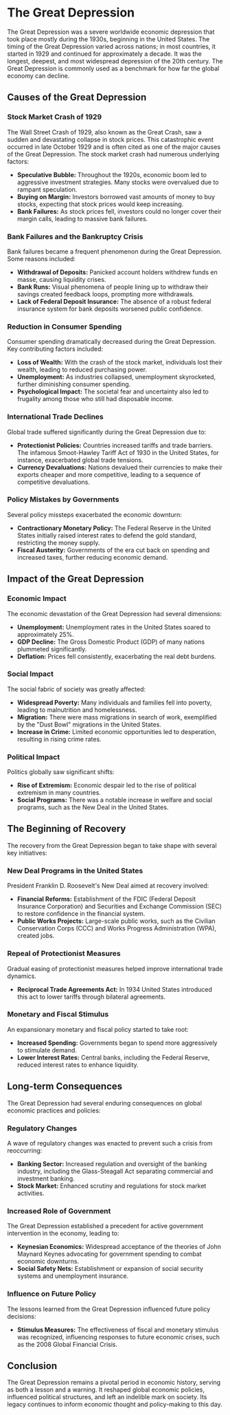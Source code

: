 # The Great Depression

The Great Depression was a severe worldwide economic depression that took place mostly during the 1930s, beginning in the United States. The timing of the Great Depression varied across nations; in most countries, it started in 1929 and continued for approximately a decade. It was the longest, deepest, and most widespread depression of the 20th century. The Great Depression is commonly used as a benchmark for how far the global economy can decline.

## Causes of the Great Depression

### Stock Market Crash of 1929

The Wall Street Crash of 1929, also known as the Great Crash, saw a sudden and devastating collapse in stock prices. This catastrophic event occurred in late October 1929 and is often cited as one of the major causes of the Great Depression. The stock market crash had numerous underlying factors:

- **Speculative Bubble:** Throughout the 1920s, economic boom led to aggressive investment strategies. Many stocks were overvalued due to rampant speculation.
- **Buying on Margin:** Investors borrowed vast amounts of money to buy stocks, expecting that stock prices would keep increasing.
- **Bank Failures:** As stock prices fell, investors could no longer cover their margin calls, leading to massive bank failures.

### Bank Failures and the Bankruptcy Crisis

Bank failures became a frequent phenomenon during the Great Depression. Some reasons included:

- **Withdrawal of Deposits:** Panicked account holders withdrew funds en masse, causing liquidity crises.
- **Bank Runs:** Visual phenomena of people lining up to withdraw their savings created feedback loops, prompting more withdrawals.
- **Lack of Federal Deposit Insurance:** The absence of a robust federal insurance system for bank deposits worsened public confidence.

### Reduction in Consumer Spending

Consumer spending dramatically decreased during the Great Depression. Key contributing factors included:

- **Loss of Wealth:** With the crash of the stock market, individuals lost their wealth, leading to reduced purchasing power.
- **Unemployment:** As industries collapsed, unemployment skyrocketed, further diminishing consumer spending.
- **Psychological Impact:** The societal fear and uncertainty also led to frugality among those who still had disposable income.

### International Trade Declines

Global trade suffered significantly during the Great Depression due to:

- **Protectionist Policies:** Countries increased tariffs and trade barriers. The infamous Smoot-Hawley Tariff Act of 1930 in the United States, for instance, exacerbated global trade tensions.
- **Currency Devaluations:** Nations devalued their currencies to make their exports cheaper and more competitive, leading to a sequence of competitive devaluations.

### Policy Mistakes by Governments

Several policy missteps exacerbated the economic downturn:

- **Contractionary Monetary Policy:** The Federal Reserve in the United States initially raised interest rates to defend the gold standard, restricting the money supply.
- **Fiscal Austerity:** Governments of the era cut back on spending and increased taxes, further reducing economic demand.
  
## Impact of the Great Depression

### Economic Impact

The economic devastation of the Great Depression had several dimensions:

- **Unemployment:** Unemployment rates in the United States soared to approximately 25%.
- **GDP Decline:** The Gross Domestic Product (GDP) of many nations plummeted significantly.
- **Deflation:** Prices fell consistently, exacerbating the real debt burdens.
  
### Social Impact

The social fabric of society was greatly affected:

- **Widespread Poverty:** Many individuals and families fell into poverty, leading to malnutrition and homelessness.
- **Migration:** There were mass migrations in search of work, exemplified by the "Dust Bowl" migrations in the United States.
- **Increase in Crime:** Limited economic opportunities led to desperation, resulting in rising crime rates.

### Political Impact

Politics globally saw significant shifts:

- **Rise of Extremism:** Economic despair led to the rise of political extremism in many countries.
- **Social Programs:** There was a notable increase in welfare and social programs, such as the New Deal in the United States.

## The Beginning of Recovery

The recovery from the Great Depression began to take shape with several key initiatives:

### New Deal Programs in the United States

President Franklin D. Roosevelt's New Deal aimed at recovery involved:

- **Financial Reforms:** Establishment of the FDIC (Federal Deposit Insurance Corporation) and Securities and Exchange Commission (SEC) to restore confidence in the financial system.
- **Public Works Projects:** Large-scale public works, such as the Civilian Conservation Corps (CCC) and Works Progress Administration (WPA), created jobs.
  
### Repeal of Protectionist Measures

Gradual easing of protectionist measures helped improve international trade dynamics.

- **Reciprocal Trade Agreements Act:** In 1934 United States introduced this act to lower tariffs through bilateral agreements.
  
### Monetary and Fiscal Stimulus

An expansionary monetary and fiscal policy started to take root:

- **Increased Spending:** Governments began to spend more aggressively to stimulate demand.
- **Lower Interest Rates:** Central banks, including the Federal Reserve, reduced interest rates to enhance liquidity.

## Long-term Consequences

The Great Depression had several enduring consequences on global economic practices and policies:

### Regulatory Changes

A wave of regulatory changes was enacted to prevent such a crisis from reoccurring:

- **Banking Sector:** Increased regulation and oversight of the banking industry, including the Glass-Steagall Act separating commercial and investment banking.
- **Stock Market:** Enhanced scrutiny and regulations for stock market activities.
  
### Increased Role of Government

The Great Depression established a precedent for active government intervention in the economy, leading to:

- **Keynesian Economics:** Widespread acceptance of the theories of John Maynard Keynes advocating for government spending to combat economic downturns.
- **Social Safety Nets:** Establishment or expansion of social security systems and unemployment insurance.
  
### Influence on Future Policy

The lessons learned from the Great Depression influenced future policy decisions:

- **Stimulus Measures:** The effectiveness of fiscal and monetary stimulus was recognized, influencing responses to future economic crises, such as the 2008 Global Financial Crisis.

## Conclusion

The Great Depression remains a pivotal period in economic history, serving as both a lesson and a warning. It reshaped global economic policies, influenced political structures, and left an indelible mark on society. Its legacy continues to inform economic thought and policy-making to this day.